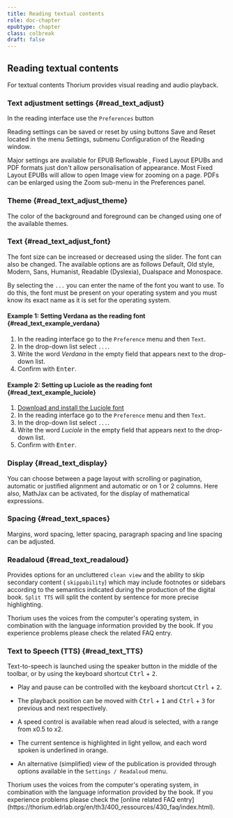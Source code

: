```yaml
---
title: Reading textual contents
role: doc-chapter
epubtype: chapter
class: colbreak 
draft: false
---
```


## Reading textual contents

For textual contents Thorium provides visual reading and audio playback.

### Text adjustment settings {#read_text_adjust}

In the reading interface use the `Preferences` button 
<img src="../../resources/images/textarea-icon.svg" role="presentation" alt=""/>


Reading settings can be saved or reset by using buttons <span class="ui_button">Save</span> and <span class="ui_button">Reset</span> located in the menu
<span class="ui_button">Settings</span>, submenu <span class="ui_button">Configuration</span> of the
Reading window.

Major settings are available for EPUB Reflowable , Fixed Layout EPUBs and
PDF formats just don't allow personalisation of appearance. Most Fixed
Layout EPUBs will allow to open Image view for zooming on a page. PDFs
can be enlarged using the Zoom sub-menu in the Preferences panel.

### Theme {#read_text_adjust_theme}

The color of the background and foreground can be changed using one of
the available themes.

### Text {#read_text_adjust_font}

The font size can be increased or decreased using the slider. The font
can also be changed. The available options are as follows Default, Old
style, Modern, Sans, Humanist, Readable (Dyslexia), Dualspace and
Monospace.

By selecting the `...` you can enter the name of the font you want to
use. To do this, the font must be present on your operating system and
you must know its exact name as it is set for the operating system.

<div class="framed">

#### Example 1: Setting Verdana as the reading font {#read_text_example_verdana}

1.  In the reading interface go to the `Preference` menu and then
    `Text`.
2.  In the drop-down list select `...`.
3.  Write the word *Verdana* in the empty field that appears next to the
    drop-down list.
4.  Confirm with <kbd>Enter</kbd>.


#### Example 2: Setting up Luciole as the reading font {#read_text_example_luciole}

1.  [Download and install the Luciole
    font](https://www.luciole-vision.com/#download)
2.  In the reading interface go to the `Preference` menu and then
    `Text`.
3.  In the drop-down list select `...`.
4.  Write the word *Luciole* in the empty field that appears next to the
    drop-down list.
5.  Confirm with <kbd>Enter</kbd>.

</div>

### Display {#read_text_display}

You can choose between a page layout with scrolling or pagination,
automatic or justified alignment and automatic or on 1 or 2 columns.
Here also, MathJax can be activated, for the display of mathematical
expressions.

### Spacing {#read_text_spaces}

Margins, word spacing, letter spacing, paragraph spacing and line
spacing can be adjusted.

### Readaloud {#read_text_readaloud}

Provides options for an uncluttered `clean view` and the ability to skip
secondary content ( `skippability`) which may include footnotes or
sidebars according to the semantics indicated during the production of
the digital book. `Split TTS` will split the content by sentence for
more precise highlighting.

<div class="framed">
Thorium uses the voices from the computer's operating system, in
combination with the language information provided by the book. If you
experience problems please check the related FAQ entry.
</div>

### Text to Speech (TTS) {#read_text_TTS}

Text-to-speech is launched using the speaker button in the middle of the
toolbar, or by using the keyboard shortcut <kbd>Ctrl</kbd> + <kbd>2</kbd>.

-   Play and pause can be controlled with the keyboard shortcut
    <kbd>Ctrl</kbd> + <kbd>2</kbd>.

-   The playback position can be moved with <kbd>Ctrl</kbd> + <kbd>1</kbd> and
    <kbd>Ctrl</kbd> + <kbd>3</kbd> for previous and next respectively.

-   A speed control is available when read aloud is selected, with a
    range from x0.5 to x2.

-   The current sentence is highlighted in light yellow, and each word
    spoken is underlined in orange.

-   An alternative (simplified) view of the publication is provided
    through options available in the `Settings / Readaloud` menu.

<div class="framed">
Thorium uses the voices from the computer's operating system, in
combination with the language information provided by the book. 
If you experience problems please check the 
[online related FAQ entry](https://thorium.edrlab.org/en/th3/400_ressources/430_faq/index.html).

</div>
